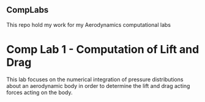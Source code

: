 ## CompLabs
This repo hold my work for my Aerodynamics computational labs

# Comp Lab 1 - Computation of Lift and Drag
This lab focuses on the numerical integration of pressure distributions about an aerodynamic body in
order to determine the lift and drag acting forces acting on the body.

